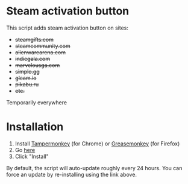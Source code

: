 <h1>Steam activation button</h1>

This script adds steam activation button on sites:
<strike>
<ul>
<li>steamgifts.com</li>
<li>steamcommunity.com</li>
<li>alienwarearena.com</li>
<li>indiegala.com</li>
<li>marvelousga.com</li>
<li>simplo.gg</li>
<li>gleam.io</li>
<li>pikabu.ru</li>
<li>etc.</li>
</ul>
</strike>
Temporarily everywhere

<h1>Installation</h1>

<ol>
<li>Install <a href="https://chrome.google.com/webstore/detail/tampermonkey/dhdgffkkebhmkfjojejmpbldmpobfkfo">Tampermonkey</a> (for Chrome) or <a href="https://addons.mozilla.org/en-US/firefox/addon/greasemonkey/">Greasemonkey</a> (for Firefox)</li>
<li>Go <a href="https://github.com/DEMENT0R/steam_activation_button/raw/master/steam_activation_button.user.js">here</a></li>
<li>Click "Install"</li>
</ol>
<p>By default, the script will auto-update roughly every 24 hours. You can force an update by re-installing using the link above.</p>
